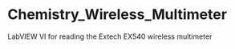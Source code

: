 Chemistry_Wireless_Multimeter
=============================

LabVIEW VI for reading the Extech EX540 wireless multimeter
